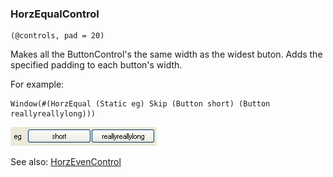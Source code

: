 ### HorzEqualControl

``` suneido
(@controls, pad = 20)
```

Makes all the ButtonControl's the same width as the widest buton. Adds the specified padding to each button's width.

For example:

``` suneido
Window(#(HorzEqual (Static eg) Skip (Button short) (Button reallyreallylong)))
```

![](<../../res/horzequal.png>)

See also: [HorzEvenControl](<HorzEvenControl.md>)